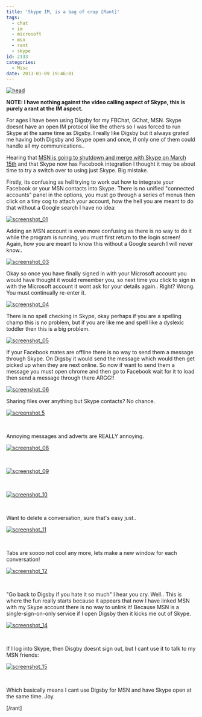 ```yaml
---
title: 'Skype IM, is a bag of crap [Rant]'
tags:
  - chat
  - im
  - microsoft
  - msn
  - rant
  - skype
id: 2333
categories:
  - Misc
date: 2013-01-09 19:46:01
---
```


[![head](https://mikecann.co.uk/wp-content/uploads/2013/01/head.png)](https://mikecann.co.uk/misc/skype-im-is-a-bag-of-crap-rant/attachment/head-4/)

**NOTE: I have nothing against the video calling aspect of Skype, this is purely a rant at the IM aspect.**

For ages I have been using Digsby for my FBChat, GChat, MSN. Skype doesnt have an open IM protocol like the others so I was forced to run Skype at the same time as Digsby. I really like Digsby but it always grated me having both Digsby and Skype open and once, if only one of them could handle all my communications..

Hearing that [MSN is going to shutdown and merge with Skype on March 15th](https://www.winbeta.org/news/microsoft-confirms-windows-live-messenger-service-retirement-march-15th) and that Skype now has Facebook integration I thought it may be about time to try a switch over to using just Skype. Big mistake.

Firstly, its confusing as hell trying to work out how to integrate your Facebook or your MSN contacts into Skype. There is no unified "connected accounts" panel in the options, you must go through a series of menus then click on a tiny cog to attach your account, how the hell you are meant to do that without a Google search I have no idea:

[![screenshot_01](https://mikecann.co.uk/wp-content/uploads/2013/01/screenshot_01.png)](https://mikecann.co.uk/misc/skype-im-is-a-bag-of-crap-rant/attachment/screenshot_01-8/)

Adding an MSN account is even more confusing as there is no way to do it while the program is running, you must first return to the login screen! Again, how you are meant to know this without a Google search I will never know..

[![screenshot_03](https://mikecann.co.uk/wp-content/uploads/2013/01/screenshot_03.png)](https://mikecann.co.uk/misc/skype-im-is-a-bag-of-crap-rant/attachment/screenshot_03-8/)

Okay so once you have finally signed in with your Microsoft account you would have thought it would remember you, so next time you click to sign in with the Microsoft account it wont ask for your details again.. Right? Wrong. You must continually re-enter it.

[![screenshot_04](https://mikecann.co.uk/wp-content/uploads/2013/01/screenshot_04.png)](https://mikecann.co.uk/misc/skype-im-is-a-bag-of-crap-rant/attachment/screenshot_04-6/)

There is no spell checking in Skype, okay perhaps if you are a spelling champ this is no problem, but if you are like me and spell like a dyslexic toddler then this is a big problem.

[![screenshot_05](https://mikecann.co.uk/wp-content/uploads/2013/01/screenshot_05.png)](https://mikecann.co.uk/misc/skype-im-is-a-bag-of-crap-rant/attachment/screenshot_05-6/)

If your Facebook mates are offline there is no way to send them a message through Skype. On Digsby it would send the message which would then get picked up when they are next online. So now if want to send them a message you must open chrome and then go to Facebook wait for it to load then send a message through there ARGG!!

[![screenshot_06](https://mikecann.co.uk/wp-content/uploads/2013/01/screenshot_06.png)](https://mikecann.co.uk/misc/skype-im-is-a-bag-of-crap-rant/attachment/screenshot_06-5/)

Sharing files over anything but Skype contacts? No chance.

[![screenshot.5](https://mikecann.co.uk/wp-content/uploads/2013/01/screenshot.5.png)](https://mikecann.co.uk/misc/skype-im-is-a-bag-of-crap-rant/attachment/screenshot-5/)

&nbsp;

Annoying messages and adverts are REALLY annoying.

[![screenshot_08](https://mikecann.co.uk/wp-content/uploads/2013/01/screenshot_08.png)](https://mikecann.co.uk/misc/skype-im-is-a-bag-of-crap-rant/attachment/screenshot_08/)

&nbsp;

[![screenshot_09](https://mikecann.co.uk/wp-content/uploads/2013/01/screenshot_09.png)](https://mikecann.co.uk/misc/skype-im-is-a-bag-of-crap-rant/attachment/screenshot_09/)

&nbsp;

[![screenshot_10](https://mikecann.co.uk/wp-content/uploads/2013/01/screenshot_10.png)](https://mikecann.co.uk/misc/skype-im-is-a-bag-of-crap-rant/attachment/screenshot_10-3/)

&nbsp;

Want to delete a conversation, sure that's easy just..

[![screenshot_11](https://mikecann.co.uk/wp-content/uploads/2013/01/screenshot_11.png)](https://mikecann.co.uk/misc/skype-im-is-a-bag-of-crap-rant/attachment/screenshot_11-3/)

&nbsp;

Tabs are soooo not cool any more, lets make a new window for each conversation!

[![screenshot_12](https://mikecann.co.uk/wp-content/uploads/2013/01/screenshot_12.png)](https://mikecann.co.uk/misc/skype-im-is-a-bag-of-crap-rant/attachment/screenshot_12/)

&nbsp;

"Go back to Digsby if you hate it so much" I hear you cry. Well.. This is where the fun really starts because it appears that now I have linked MSN with my Skype account there is no way to unlink it! Because MSN is a single-sign-on-only service if I open Digsby then it kicks me out of Skype.

[![screenshot_14](https://mikecann.co.uk/wp-content/uploads/2013/01/screenshot_14.png)](https://mikecann.co.uk/misc/skype-im-is-a-bag-of-crap-rant/attachment/screenshot_14/)

&nbsp;

If I log into Skype, then Disgby doesnt sign out, but I cant use it to talk to my MSN friends:

[![screenshot_15](https://mikecann.co.uk/wp-content/uploads/2013/01/screenshot_15.png)](https://mikecann.co.uk/misc/skype-im-is-a-bag-of-crap-rant/attachment/screenshot_15/)

&nbsp;

Which basically means I cant use Digsby for MSN and have Skype open at the same time. Joy.

[/rant]